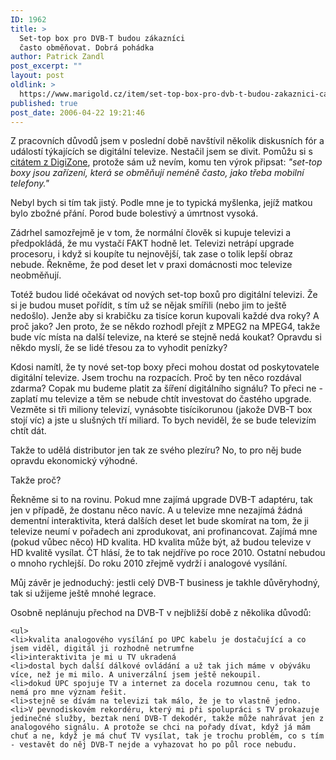 ```yaml
---
ID: 1962
title: >
  Set-top box pro DVB-T budou zákazníci
  často obměňovat. Dobrá pohádka
author: Patrick Zandl
post_excerpt: ""
layout: post
oldlink: >
  https://www.marigold.cz/item/set-top-box-pro-dvb-t-budou-zakaznici-casto-obmenovat-dobra-pohadka
published: true
post_date: 2006-04-22 19:21:46
---
```

<p>Z pracovních důvodů jsem v poslední době navštívil několik diskusních fór a událostí týkajících se digitální televize. Nestačil jsem se divit. Pomůžu si s <a href="http://www.digizone.cz/clanky/mpeg-2-vs-mpeg-4-telecom-vs-regulatori/">citátem z DigiZone</a>, protože sám už nevím, komu ten výrok připsat: <i>"set-top boxy jsou zařízení, která se obměňují neméně často, jako třeba mobilní telefony."</i></p>

<p>Nebyl bych si tím tak jistý. Podle mne je to typická myšlenka, jejíž matkou bylo zbožné přání. Porod bude bolestivý a úmrtnost vysoká. </p>

<p>Zádrhel samozřejmě je v tom, že normální člověk si kupuje televizi a předpokládá, že mu vystačí FAKT hodně let. Televizi netrápí upgrade procesoru, i když si koupíte tu nejnovější, tak zase o tolik lepší obraz nebude. Řekněme, že pod deset let v praxi domácnosti moc televize neobměňují. </p>

<p>Totéž budou lidé očekávat od nových set-top boxů pro digitální televizi. Že si je budou muset pořídit, s tím už se nějak smířili (nebo jim to ještě nedošlo). Jenže aby si krabičku za tisíce korun kupovali každé dva roky? A proč jako? Jen proto, že se někdo rozhodl přejít z MPEG2 na MPEG4, takže bude víc místa na další televize, na které se stejně nedá koukat? Opravdu si někdo myslí, že se lidé třesou za to vyhodit penízky? </p>

<p>Kdosi namítl, že ty nové set-top boxy přeci mohou dostat od poskytovatele digitální televize. Jsem trochu na rozpacích. Proč by ten něco rozdával zdarma? Copak mu budeme platit za šíření digitálního signálu? To přeci ne - zaplatí mu televize a těm se nebude chtít investovat do častého upgrade. Vezměte si tři miliony televizí, vynásobte tisícikorunou (jakože DVB-T box stojí víc) a jste u slušných tří miliard. To bych neviděl, že se bude televizím chtít dát. </p>

<p>Takže to udělá distributor jen tak ze svého plezíru? No, to pro něj bude opravdu ekonomický výhodné. </p>

<p>Takže proč? </p>

<p>Řekněme si to na rovinu. Pokud mne zajímá upgrade DVB-T adaptéru, tak jen v případě, že dostanu něco navíc. A u televize mne nezajímá žádná dementní interaktivita, která dalších deset let bude skomírat na tom, že ji televize neumí v pořadech ani zprodukovat, ani profinancovat. Zajímá mne (pokud vůbec něco) HD kvalita. HD kvalita může být, až budou televize v HD kvalitě vysílat. ČT hlásí, že to tak nejdříve po roce 2010. Ostatní nebudou o mnoho rychlejší. Do roku 2010 zřejmě vydrží i analogové vysílání. </p>

<p>Můj závěr je jednoduchý: jestli celý DVB-T business je takhle důvěryhodný, tak si užijeme ještě mnohé legrace. </p>

<p>Osobně neplánuju přechod na DVB-T v nejbližší době z několika důvodů:</p>

	<ul>
	<li>kvalita analogového vysílání po UPC kabelu je dostačující a co jsem viděl, digitál ji rozhodně netrumfne
	<li>interaktivita je mi u TV ukradená
	<li>dostal bych další dálkové ovládání a už tak jich máme v obýváku více, než je mi milo. A univerzální jsem ještě nekoupil. 
	<li>dokud UPC spojuje TV a internet za docela rozumnou cenu, tak to nemá pro mne význam řešit. 
	<li>stejně se dívám na televizi tak málo, že je to vlastně jedno. 
	<li>V pevnodiskovém rekordéru, který mi při spolupráci s TV prokazuje jedinečné služby, beztak není DVB-T dekodér, takže může nahrávat jen z analogového signálu. A protože se chci na pořady dívat, když já mám chuť a ne, když je má chuť TV vysílat, tak je trochu problém, co s tím - vestavět do něj DVB-T nejde a vyhazovat ho po půl roce nebudu. 
</ul>